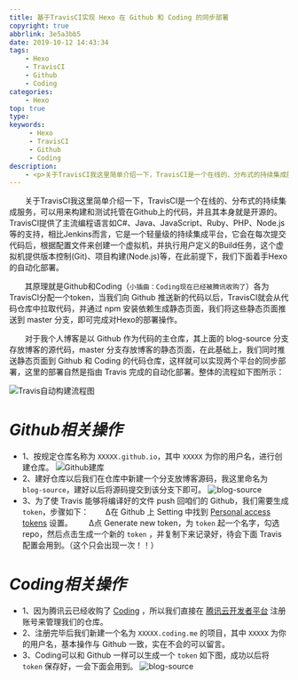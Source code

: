 ```yaml
---
title: 基于TravisCI实现 Hexo 在 Github 和 Coding 的同步部署
copyright: true
abbrlink: 3e5a3bb5
date: 2019-10-12 14:43:34
tags:
    - Hexo
    - TravisCI
    - Github
    - Coding 
categories:
    - Hexo
top: true
type:
keywords:
     - Hexo
     - TravisCI
     - Github
     - Coding 
description:
    - <p>关于TravisCI我这里简单介绍一下，TravisCI是一个在线的、分布式的持续集成服务，可以用来构建和测试托管在Github上的代码，并且其本身就是开源的。TravisCI提供了主流编程语言如C#、Java、JavaScript、Ruby、PHP、Node.js等的支持，相比Jenkins而言，它是一个轻量级的持续集成平台，它会在每次提交代码后，根据配置文件来创建一个虚拟机，并执行用户定义的Build任务，这个虚拟机提供版本控制(Git)、项目构建(Node.js)等，在此前提下，我们下面着手Hexo的自动化部署。</p>
---
```


&emsp;&emsp;关于TravisCI我这里简单介绍一下，TravisCI是一个在线的、分布式的持续集成服务，可以用来构建和测试托管在Github上的代码，并且其本身就是开源的。TravisCI提供了主流编程语言如C#、Java、JavaScript、Ruby、PHP、Node.js等的支持，相比Jenkins而言，它是一个轻量级的持续集成平台，它会在每次提交代码后，根据配置文件来创建一个虚拟机，并执行用户定义的Build任务，这个虚拟机提供版本控制(Git)、项目构建(Node.js)等，在此前提下，我们下面着手Hexo的自动化部署。

&emsp;&emsp;其原理就是Github和Coding（`小插曲：Coding现在已经被腾讯收购了`）各为TravisCI分配一个token，当我们向 Github 推送新的代码以后，TravisCI就会从代码仓库中拉取代码，并通过 npm 安装依赖生成静态页面，我们将这些静态页面推送到 master 分支，即可完成对Hexo的部署操作。

&emsp;&emsp;对于我个人博客是以 Github 作为代码的主仓库，其上面的 blog-source 分支存放博客的源代码，master 分支存放博客的静态页面，在此基础上，我们同时推送静态页面到 Github 和 Coding 的代码仓库，这样就可以实现两个平台的同步部署，这里的部署自然是指由 Travis 完成的自动化部署。整体的流程如下图所示：

![Travis自动构建流程图](https://s2.ax1x.com/2019/10/21/KlNiCR.png)

# *Github相关操作*
   *   1、按规定仓库名称为 `XXXXX.github.io`，其中 `XXXXX` 为你的用户名，进行创建仓库。
   ![Github建库](https://s2.ax1x.com/2019/10/21/Kl0wjI.png)
   *   2、建好仓库以后我们在仓库中新建一个分支放博客源码，我这里命名为 `blog-source`，建好以后将源码提交到该分支下即可。
   ![blog-source](https://s2.ax1x.com/2019/10/22/K3szy4.png)
   *   3、为了使 Travis 能够将编译好的文件 push 回咱们的 Github，我们需要生成 `token`，步骤如下：
          &emsp;&nbsp;&nbsp;&nbsp;&Delta;在 Github 上 Setting 中找到 [Personal access tokens](https://github.com/settings/tokens) 设置。
          &emsp;&nbsp;&nbsp;&nbsp;&Delta;点 Generate new token，为 `token` 起一个名字，勾选 repo，然后点击生成一个新的 `token` ，并复制下来记录好，待会下面 Travis 配置会用到。（这个只会出现一次！！）

# *Coding相关操作*
   *   1、因为腾讯云已经收购了 [Coding](https://coding.net) ，所以我们直接在 [腾讯云开发者平台](https://dev.tencent.com/production) 注册账号来管理我们的仓库。
   *   2、注册完毕后我们新建一个名为 `XXXXX.coding.me` 的项目，其中 `XXXXX` 为你的用户名，基本操作与 Github 一致，实在不会的可以留言。
   *   3、Coding可以和 Github 一样可以生成一个 `token` 如下图，成功以后将 `token` 保存好，一会下面会用到。
   ![blog-source](https://s2.ax1x.com/2019/10/22/K34SXV.png)
